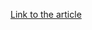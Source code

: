 [Link to the article](https://mcafee.com/blogs/other-blogs/mcafee-labs/operation-north-star-behind-the-scenes/)
